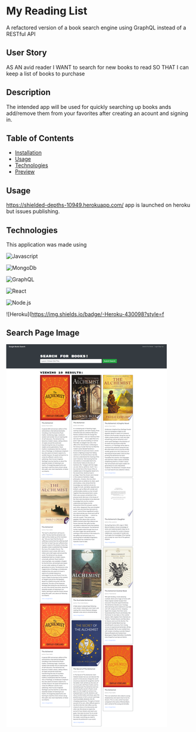 # My Reading List
A refactored version of a book search engine using GraphQL instead of a RESTful API

## User Story
AS AN avid reader
I WANT to search for new books to read
SO THAT I can keep a list of books to purchase
## Description
The intended app will be used for quickly searching up books ands add/remove them from your favorites after creating an acount and signing in.

## Table of Contents
* [Installation](#Installation)
* [Usage](#Usage)
* [Technologies](#Technologies)
* [Preview](#Preview)

## Usage
https://shielded-depths-10949.herokuapp.com/ app is launched on heroku but issues publishing.

## Technologies
This application was made using

![Javascript](https://img.shields.io/badge/-JavaScript-f7df1e?style=for-the-badge&logo=javascript&logoColor=black)

![MongoDb](https://img.shields.io/badge/-MongoDB-47A248?style=for-the-badge&logo=mongodb&logoColor=white)

![GraphQL](https://img.shields.io/badge/-GraphQL-E10098?style=for-the-badge&logo=graphql&logoColor=white)

![React](https://img.shields.io/badge/-React-61DAFB?style=for-the-badge&logo=react&logoColor=black)

![Node.js](https://img.shields.io/badge/-Node.js-339933?style=for-the-badge&logo=node.js&logoColor=white)

![Heroku](https://img.shields.io/badge/-Heroku-430098?style=f

## Search Page Image

![Alt text](images\screencapture-localhost-3000-2022-06-02-23_26_07.png)